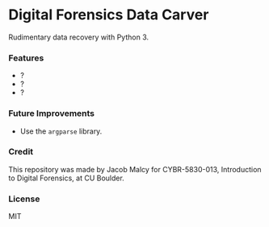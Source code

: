 # Digital Forensics Data Carver
Rudimentary data recovery with Python 3.

### Features
 * ?
 * ?
 * ?

### Future Improvements
 * Use the `argparse` library.

### Credit
This repository was made by Jacob Malcy for CYBR-5830-013, Introduction to Digital Forensics, at CU Boulder.

### License
MIT